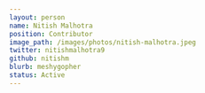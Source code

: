 ```yaml
---
layout: person
name: Nitish Malhotra
position: Contributor
image_path: /images/photos/nitish-malhotra.jpeg
twitter: nitishmalhotra9
github: nitishm
blurb: meshygopher
status: Active
---
```

